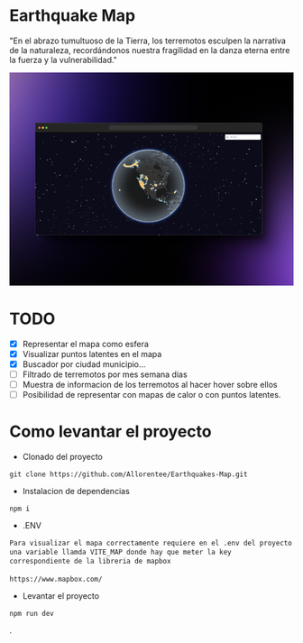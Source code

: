 # Earthquake Map

"En el abrazo tumultuoso de la Tierra, los terremotos esculpen la narrativa de la naturaleza, recordándonos nuestra fragilidad en la danza eterna entre la fuerza y la vulnerabilidad."


<img src='public/images/heatmap.png' alt='Mapa'/>

# TODO

- [x] Representar el mapa como esfera
- [x] Visualizar puntos latentes en el mapa
- [x] Buscador por ciudad municipio...
- [ ] Filtrado de terremotos por mes semana dias
- [ ] Muestra de informacion de los terremotos al hacer hover sobre ellos
- [ ] Posibilidad de representar con mapas de calor o con puntos latentes.

# Como levantar el proyecto

* Clonado del proyecto
  
```
git clone https://github.com/Allorentee/Earthquakes-Map.git
```

* Instalacion de dependencias
  
```
npm i
```

* .ENV

```
Para visualizar el mapa correctamente requiere en el .env del proyecto una variable llamda VITE_MAP donde hay que meter la key correspondiente de la libreria de mapbox

https://www.mapbox.com/
```


* Levantar el proyecto
  
```
npm run dev
```

.